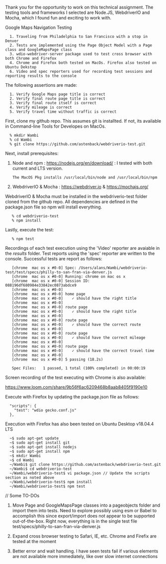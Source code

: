 Thank you for the opportunity to work on this technical assignment. The testing tools and frameworks I selected are Node.JS, WebdriverIO and Mocha, which I found fun and exciting to work with.

Google Maps Navigation Testing

      1. Traveling from Philadelphia to San Francisco with a stop in Denver
      2. Tests are implemented using the Page Object Model with a Page class and GoogleMapsPage class
      3. wdio-webdriver-server package used to test cross browser with both Chrome and Firefox
      4. Chrome and Firefox both tested on MacOs. Firefox also tested on Ubuntu Dekstop
      6. Video and spec reporters used for recording test sessions and reporting results to the console

The following assertions are made:

      1. Verify Google Maps page title is correct
      2. Verify final route page title is correct
      3. Verify final route itself is correct
      4. Verify mileage is correct
      5. Verify travel time without traffic is correct

First, clone my github repo. This assumes git is installted. If not, its available in Command-line Tools for Developes on MacOs.

      % mkdir Wambi
      % cd Wambi
      % git clone https://github.com/astenback/webdriverio-test.git

Next, install prerequisites:

1. Node and npm : https://nodejs.org/en/download/ : I tested with both current and LTS version.

       The MacOS Pkg installs /usr/local/bin/node and /usr/local/bin/npm

2. WebdriverIO & Mocha : https://webdriver.io & https://mochajs.org/

  WebdriverIO & Mocha must be installed in the webdriverio-test folder cloned from the github repo. All dependencies are defined in the package.json file so npm will install everything.

       % cd webdriverio-test   
       % npm install

Lastly, execute the test:

       % npm test

Recordings of each test execution using the 'Video' reporter are avaiable in the _results_ folder.  Test reports using the 'spec' reporter are written to the console. Successful tests are report as follows:

       [chrome  mac os x #0-0] Spec: /Users/alans/Wambi/webdriverio-test/test/specs/philly-to-san-fran-via-denver.js
       [chrome  mac os x #0-0] Running: chrome on mac os x
       [chrome  mac os x #0-0] Session ID: 088196df680984e33842ec0873abdce9
       [chrome  mac os x #0-0]
       [chrome  mac os x #0-0] home page
       [chrome  mac os x #0-0]    ✓ should have the right title
       [chrome  mac os x #0-0]
       [chrome  mac os x #0-0] route page
       [chrome  mac os x #0-0]    ✓ should have the right title
       [chrome  mac os x #0-0]
       [chrome  mac os x #0-0] route page
       [chrome  mac os x #0-0]    ✓ should have the correct route
       [chrome  mac os x #0-0]
       [chrome  mac os x #0-0] route page
       [chrome  mac os x #0-0]    ✓ should have the correct mileage
       [chrome  mac os x #0-0]
       [chrome  mac os x #0-0] route page
       [chrome  mac os x #0-0]    ✓ should have the correct travel time
       [chrome  mac os x #0-0]
       [chrome  mac os x #0-0] 5 passing (18.2s)

       Spec Files:	 1 passed, 1 total (100% completed) in 00:00:19

Screen recording of the test executing with Chrome is also available:

   https://www.loom.com/share/9b56f6ac6209468b8aab8405f9190e10

Execute with Firefox by updating the package.json file as follows:

      "scripts": {
        "test": "wdio gecko.conf.js"
      },

Execution with Firefox has also been tested on Ubuntu Desktop v18.04.4 LTS

      ~$ sudo apt-get update
      ~$ sudo apt-get install git
      ~$ sudo apt-get install nodejs
      ~$ sudo apt-get install npm
      ~$ mkdir Wambi
      ~$ cd Wambi
      ~/Wambi$ git clone https://github.com/astenback/webdriverio-test.git
      ~/Wambi$ cd webdriverio-test
      ~/Wambi/webdriverio-test$ vi package.json // Update the scripts section as noted above
      ~/Wambi/webdriverio-test$ npm install
      ~/Wambi/webdriverio-test$ npm test

// Some TO-DOs

1. Move Page and GoogleMapsPage classes into a pageobjects folder and import them into tests. Need to explore possibly using esm or Babel to accomplish this since export/import does not appear to be supported out-of-the-box. Right now, everything is in the single test file test/specs/philly-to-san-fran-via-denver.js

2. Expand cross browser testing to Safari, IE, etc. Chrome and Firefix are tested at the moment

3. Better error and wait handling. I have seen tests fail if various elements are not available more immediately, like over slow internet connections
